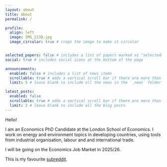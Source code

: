 ```yaml
---
layout: about
title: about
permalink: /

profile:
  align: left
  image: IMG_2230.jpg
  image_circular: true # crops the image to make it circular


selected_papers: false # includes a list of papers marked as "selected={true}"
social: true # includes social icons at the bottom of the page

announcements:
  enabled: false # includes a list of news items
  scrollable: true # adds a vertical scroll bar if there are more than 3 news items
  limit: 5 # leave blank to include all the news in the `_news` folder

latest_posts:
  enabled: false
  scrollable: true # adds a vertical scroll bar if there are more than 3 new posts items
  limit: 3 # leave blank to include all the blog posts
---
```


Hello!

I am an Economics PhD Candidate at the London School of Economics. I work on energy and environment topics in developing countries, using tools from industrial organisation, labour and and international trade.

I will be going on the Economics Job Market in 2025/26.

This is my favourite [subreddit](https://www.reddit.com/r/DarK/).


